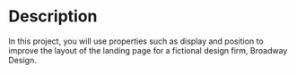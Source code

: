 # Description
In this project, you will use properties such as display and position to improve the layout of the landing page for a fictional design firm, Broadway Design.

